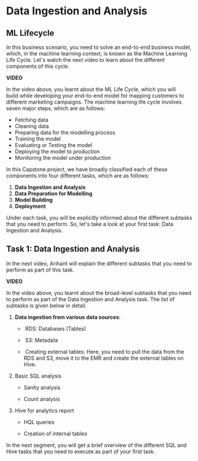 # Data Ingestion and Analysis

## ML Lifecycle

In this business scenario, you need to solve an end-to-end business model, which, in the machine learning context, is known as the Machine Learning Life Cycle. Let's watch the next video to learn about the different components of this cycle.

**VIDEO**

In the video above, you learnt about the ML Life Cycle, which you will build while developing your end-to-end model for mapping customers to different marketing campaigns. The machine learning life cycle involves seven major steps, which are as follows:

-   Fetching data
-   Cleaning data
-   Preparing data for the modelling process
-   Training the model
-   Evaluating or Testing the model
-   Deploying the model to production
-   Monitoring the model under production

In this Capstone project, we have broadly classified each of these components into four different tasks, which are as follows:

1.  **Data Ingestion and Analysis**
2.  **Data Preparation for Modelling**
3.  **Model Building**
4.  **Deployment**

Under each task, you will be explicitly informed about the different subtasks that you need to perform. So, let's take a look at your first task: Data Ingestion and Analysis.

## Task 1: Data Ingestion and Analysis

In the next video, Arihant will explain the different subtasks that you need to perform as part of this task.

**VIDEO**

In the video above, you learnt about the broad-level subtasks that you need to perform as part of the Data Ingestion and Analysis task. The list of subtasks is given below in detail.

1.  **Data ingestion from various data sources**:
    
    -    RDS: Databases (Tables)
        
    -    S3: Metadata 
        
    -    Creating external tables: Here, you need to pull the data from the RDS and S3, move it to the EMR and create the external tables on Hive. 
        
2.  Basic SQL analysis
    
    -   Sanity analysis
        
    -   Count analysis
        
3.  Hive for analytics report
    
    -   HQL queries
        
    -   Creation of internal tables
        
In the next segment, you will get a brief overview of the different SQL and Hive tasks that you need to execute as part of your first task.